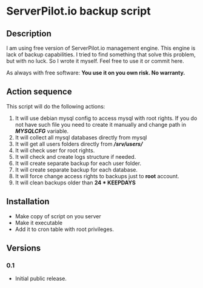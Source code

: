 # ServerPilot.io backup script

## Description

I am using free version of ServerPilot.io management engine. This engine is lack of backup capabilities. I tried to find something that solve this problem, but with no luck. So I wrote it myself. Feel free to use it or commit 
here. 

As always with free software: **You use it on you own risk. No warranty.**

## Action sequence

This script will do the following actions: 

1. It will use debian mysql config to access mysql with root rights. If you do not have such file you need to create it manually and change path in ***MYSQLCFG*** variable. 
2. It will collect all mysql databases directly from mysql 
3. It will get all users folders directly from ***/srv/users/*** 
4. It will check user for root rights. 
5. It will check and create logs structure if needed. 
6. It will create separate backup for each user folder. 
7. It will create separate backup for each database. 
8. It will force change access rights to backups just to **root** account. 
9. It will clean backups older than **24 * KEEPDAYS**

## Installation

 - Make copy of script on you server
 - Make it executable
 - Add it to cron table with root privileges.

## Versions

### 0.1

- Initial public release. 
